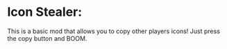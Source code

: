 # Icon Stealer:

This is a basic mod that allows you to copy other players icons!
Just press the copy button and BOOM.